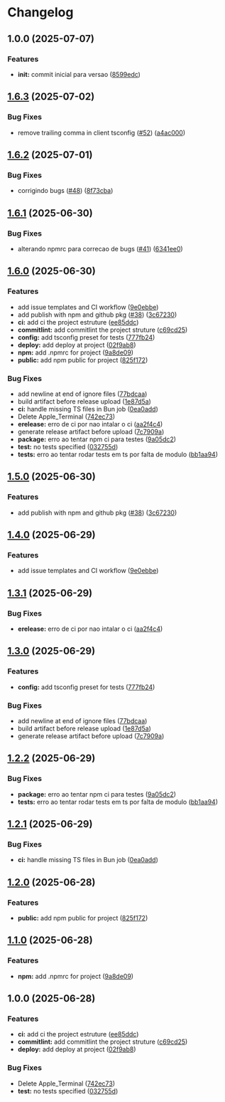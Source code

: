 # Changelog

## 1.0.0 (2025-07-07)


### Features

* **init:** commit inicial para versao ([8599edc](https://github.com/arapucajs/tsconfig/commit/8599edcc1bb97929d1b4a3387ce258f58217a2ba))

## [1.6.3](https://github.com/arapucajs/tsconfig/compare/v1.6.2...v1.6.3) (2025-07-02)


### Bug Fixes

* remove trailing comma in client tsconfig ([#52](https://github.com/arapucajs/tsconfig/issues/52)) ([a4ac000](https://github.com/arapucajs/tsconfig/commit/a4ac0005d79e509e61fd7c878463769f0f244433))

## [1.6.2](https://github.com/arapucajs/tsconfig/compare/v1.6.1...v1.6.2) (2025-07-01)


### Bug Fixes

* corrigindo bugs ([#48](https://github.com/arapucajs/tsconfig/issues/48)) ([8f73cba](https://github.com/arapucajs/tsconfig/commit/8f73cba75732b9bb57cdc5bc2fea006a34c797cf))

## [1.6.1](https://github.com/arapucajs/tsconfig/compare/v1.6.0...v1.6.1) (2025-06-30)


### Bug Fixes

* alterando npmrc para correcao de bugs ([#41](https://github.com/arapucajs/tsconfig/issues/41)) ([6341ee0](https://github.com/arapucajs/tsconfig/commit/6341ee092bda9191ed40520639acb5f5a9eaae59))

## [1.6.0](https://github.com/arapucajs/tsconfig/compare/v1.5.0...v1.6.0) (2025-06-30)


### Features

* add issue templates and CI workflow ([9e0ebbe](https://github.com/arapucajs/tsconfig/commit/9e0ebbe8ae0b63035b1e6234f6abb3febb9a3b4e))
* add publish with npm and github pkg ([#38](https://github.com/arapucajs/tsconfig/issues/38)) ([3c67230](https://github.com/arapucajs/tsconfig/commit/3c67230cd5e0bf517ace7bc911e69dafeff7e17d))
* **ci:** add ci the project estruture ([ee85ddc](https://github.com/arapucajs/tsconfig/commit/ee85ddc061f4a046920c00ec2ca61847ae34ba52))
* **commitlint:** add commitlint the project struture ([c69cd25](https://github.com/arapucajs/tsconfig/commit/c69cd25e840fb907c7c952e9de6819f44c0f57c3))
* **config:** add tsconfig preset for tests ([777fb24](https://github.com/arapucajs/tsconfig/commit/777fb2484460d6e023cb4a59e5f57d48c7668edc))
* **deploy:** add deploy at project ([02f9ab8](https://github.com/arapucajs/tsconfig/commit/02f9ab8e2f8aaeba6aacefab71c49eca084b2102))
* **npm:** add .npmrc for project ([9a8de09](https://github.com/arapucajs/tsconfig/commit/9a8de09952c6858fde296a5a84438e8434056d09))
* **public:** add npm public for project ([825f172](https://github.com/arapucajs/tsconfig/commit/825f172294fe5d0bdbc3af38577e53ccf2dd2c31))


### Bug Fixes

* add newline at end of ignore files ([77bdcaa](https://github.com/arapucajs/tsconfig/commit/77bdcaac2f162bfb1abcae80faf9a7ebc75a4524))
* build artifact before release upload ([1e87d5a](https://github.com/arapucajs/tsconfig/commit/1e87d5a0dccbe82f34b736b1bf345cc4566121fb))
* **ci:** handle missing TS files in Bun job ([0ea0add](https://github.com/arapucajs/tsconfig/commit/0ea0add2f2b6b1a6f6c90fcee2434cbf4a97e6c5))
* Delete Apple_Terminal ([742ec73](https://github.com/arapucajs/tsconfig/commit/742ec7381d87fa05e7966f6d9a3f1714dbda068d))
* **erelease:** erro de ci por nao intalar o ci ([aa2f4c4](https://github.com/arapucajs/tsconfig/commit/aa2f4c484112eb4db591ecc05ef94e12de24d129))
* generate release artifact before upload ([7c7909a](https://github.com/arapucajs/tsconfig/commit/7c7909adc24e90620bb09c7183146f29ca1307ec))
* **package:** erro ao tentar npm ci para testes ([9a05dc2](https://github.com/arapucajs/tsconfig/commit/9a05dc28e423758d5bb2dc71bf23a0896b54c976))
* **test:** no tests specified ([032755d](https://github.com/arapucajs/tsconfig/commit/032755db64de2b8ec5dc12b053e9666d2def042e))
* **tests:** erro ao tentar rodar tests em ts por falta de modulo ([bb1aa94](https://github.com/arapucajs/tsconfig/commit/bb1aa940971c223a37627830ec859727895a97e2))

## [1.5.0](https://github.com/arapucajs/tsconfig/compare/v1.4.0...v1.5.0) (2025-06-30)


### Features

* add publish with npm and github pkg ([#38](https://github.com/arapucajs/tsconfig/issues/38)) ([3c67230](https://github.com/arapucajs/tsconfig/commit/3c67230cd5e0bf517ace7bc911e69dafeff7e17d))

## [1.4.0](https://github.com/arapucajs/tsconfig/compare/v1.3.1...v1.4.0) (2025-06-29)


### Features

* add issue templates and CI workflow ([9e0ebbe](https://github.com/arapucajs/tsconfig/commit/9e0ebbe8ae0b63035b1e6234f6abb3febb9a3b4e))

## [1.3.1](https://github.com/arapucajs/tsconfig/compare/v1.3.0...v1.3.1) (2025-06-29)


### Bug Fixes

* **erelease:** erro de ci por nao intalar o ci ([aa2f4c4](https://github.com/arapucajs/tsconfig/commit/aa2f4c484112eb4db591ecc05ef94e12de24d129))

## [1.3.0](https://github.com/arapucajs/tsconfig/compare/v1.2.2...v1.3.0) (2025-06-29)


### Features

* **config:** add tsconfig preset for tests ([777fb24](https://github.com/arapucajs/tsconfig/commit/777fb2484460d6e023cb4a59e5f57d48c7668edc))


### Bug Fixes

* add newline at end of ignore files ([77bdcaa](https://github.com/arapucajs/tsconfig/commit/77bdcaac2f162bfb1abcae80faf9a7ebc75a4524))
* build artifact before release upload ([1e87d5a](https://github.com/arapucajs/tsconfig/commit/1e87d5a0dccbe82f34b736b1bf345cc4566121fb))
* generate release artifact before upload ([7c7909a](https://github.com/arapucajs/tsconfig/commit/7c7909adc24e90620bb09c7183146f29ca1307ec))

## [1.2.2](https://github.com/arapucajs/tsconfig/compare/v1.2.1...v1.2.2) (2025-06-29)


### Bug Fixes

* **package:** erro ao tentar npm ci para testes ([9a05dc2](https://github.com/arapucajs/tsconfig/commit/9a05dc28e423758d5bb2dc71bf23a0896b54c976))
* **tests:** erro ao tentar rodar tests em ts por falta de modulo ([bb1aa94](https://github.com/arapucajs/tsconfig/commit/bb1aa940971c223a37627830ec859727895a97e2))

## [1.2.1](https://github.com/arapucajs/tsconfig/compare/v1.2.0...v1.2.1) (2025-06-29)


### Bug Fixes

* **ci:** handle missing TS files in Bun job ([0ea0add](https://github.com/arapucajs/tsconfig/commit/0ea0add2f2b6b1a6f6c90fcee2434cbf4a97e6c5))

## [1.2.0](https://github.com/arapucajs/tsconfig/compare/v1.1.0...v1.2.0) (2025-06-28)


### Features

* **public:** add npm public for project ([825f172](https://github.com/arapucajs/tsconfig/commit/825f172294fe5d0bdbc3af38577e53ccf2dd2c31))

## [1.1.0](https://github.com/arapucajs/tsconfig/compare/v1.0.0...v1.1.0) (2025-06-28)


### Features

* **npm:** add .npmrc for project ([9a8de09](https://github.com/arapucajs/tsconfig/commit/9a8de09952c6858fde296a5a84438e8434056d09))

## 1.0.0 (2025-06-28)


### Features

* **ci:** add ci the project estruture ([ee85ddc](https://github.com/arapucajs/tsconfig/commit/ee85ddc061f4a046920c00ec2ca61847ae34ba52))
* **commitlint:** add commitlint the project struture ([c69cd25](https://github.com/arapucajs/tsconfig/commit/c69cd25e840fb907c7c952e9de6819f44c0f57c3))
* **deploy:** add deploy at project ([02f9ab8](https://github.com/arapucajs/tsconfig/commit/02f9ab8e2f8aaeba6aacefab71c49eca084b2102))


### Bug Fixes

* Delete Apple_Terminal ([742ec73](https://github.com/arapucajs/tsconfig/commit/742ec7381d87fa05e7966f6d9a3f1714dbda068d))
* **test:** no tests specified ([032755d](https://github.com/arapucajs/tsconfig/commit/032755db64de2b8ec5dc12b053e9666d2def042e))
